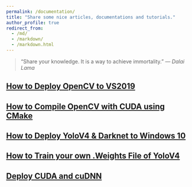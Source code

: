 ```yaml
---
permalink: /documentation/
title: "Share some nice articles, documentations and tutorials."
author_profile: true
redirect_from: 
  - /md/
  - /markdown/
  - /markdown.html
---
```


> “Share your knowledge. It is a way to achieve immortality.”
> *— Dalai Lama*

## [How to Deploy OpenCV to VS2019](https://marc0cheung.github.io/doc/2022/06/deploy-opencv-vs2019/)



## [How to Compile OpenCV with CUDA using CMake]()



## [How to Deploy YoloV4 & Darknet to Windows 10]()



 ## [How to Train your own .Weights File of YoloV4]()



## [Deploy CUDA and cuDNN]()
